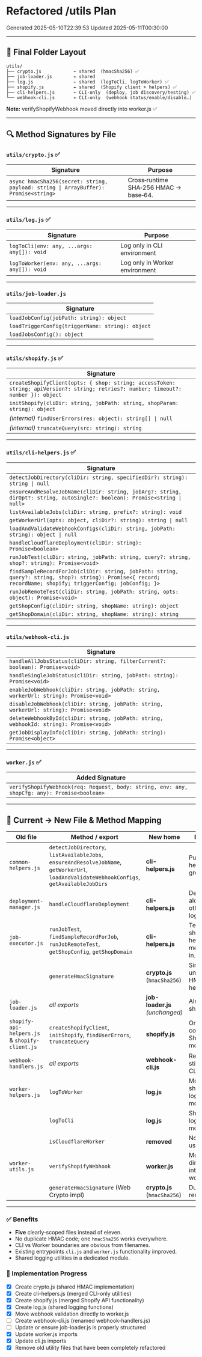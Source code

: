 # Refactored **/utils** Plan

Generated 2025-05-10T22:39:53
Updated 2025-05-11T00:30:00

---

## 📁 Final Folder Layout

```
utils/
├── crypto.js            ← shared  (hmacSha256) ✅
├── job-loader.js        ← shared
├── log.js               ← shared  (logToCli, logToWorker) ✅
├── shopify.js           ← shared  (Shopify client + helpers) ✅
├── cli-helpers.js       ← CLI‑only  (deploy, job discovery/testing) ✅
└── webhook-cli.js       ← CLI‑only  (webhook status/enable/disable…)
```

**Note:** verifyShopifyWebhook moved directly into worker.js ✅

---

## 🔍 Method Signatures by File

### `utils/crypto.js` ✅

| Signature | Purpose |
|-----------|---------|
| `async hmacSha256(secret: string, payload: string \| ArrayBuffer): Promise<string>` | Cross‑runtime SHA‑256 HMAC → base‑64. |

---

### `utils/log.js` ✅

| Signature | Purpose |
|-----------|---------|
| `logToCli(env: any, ...args: any[]): void` | Log only in CLI environment |
| `logToWorker(env: any, ...args: any[]): void` | Log only in Worker environment |

---

### `utils/job-loader.js`

| Signature |
|-----------|
| `loadJobConfig(jobPath: string): object` |
| `loadTriggerConfig(triggerName: string): object` |
| `loadJobsConfig(): object` |

---

### `utils/shopify.js` ✅

| Signature |
|-----------|
| `createShopifyClient(opts: { shop: string; accessToken: string; apiVersion?: string; retries?: number; timeout?: number }): object` |
| `initShopify(cliDir: string, jobPath: string, shopParam: string): object` |
| *(internal)* `findUserErrors(res: object): string[] \| null` |
| *(internal)* `truncateQuery(src: string): string` |

---

### `utils/cli-helpers.js` ✅

| Signature |
|-----------|
| `detectJobDirectory(cliDir: string, specifiedDir?: string): string \| null` |
| `ensureAndResolveJobName(cliDir: string, jobArg?: string, dirOpt?: string, autoSingle?: boolean): Promise<string \| null>` |
| `listAvailableJobs(cliDir: string, prefix?: string): void` |
| `getWorkerUrl(opts: object, cliDir?: string): string \| null` |
| `loadAndValidateWebhookConfigs(cliDir: string, jobPath: string): object \| null` |
| `handleCloudflareDeployment(cliDir: string): Promise<boolean>` |
| `runJobTest(cliDir: string, jobPath: string, query?: string, shop?: string): Promise<void>` |
| `findSampleRecordForJob(cliDir: string, jobPath: string, query?: string, shop?: string): Promise<{ record; recordName; shopify; triggerConfig; jobConfig; }>` |
| `runJobRemoteTest(cliDir: string, jobPath: string, opts: object): Promise<void>` |
| `getShopConfig(cliDir: string, shopName: string): object` |
| `getShopDomain(cliDir: string, shopName: string): string` |

---

### `utils/webhook-cli.js`

| Signature |
|-----------|
| `handleAllJobsStatus(cliDir: string, filterCurrent?: boolean): Promise<void>` |
| `handleSingleJobStatus(cliDir: string, jobPath: string): Promise<void>` |
| `enableJobWebhook(cliDir: string, jobPath: string, workerUrl: string): Promise<void>` |
| `disableJobWebhook(cliDir: string, jobPath: string, workerUrl: string): Promise<void>` |
| `deleteWebhookById(cliDir: string, jobPath: string, webhookId: string): Promise<void>` |
| `getJobDisplayInfo(cliDir: string, jobPath: string): Promise<object>` |

---

### `worker.js` ✅

| Added Signature |
|-----------|
| `verifyShopifyWebhook(req: Request, body: string, env: any, shopCfg: any): Promise<boolean>` |

---

## 🔄 Current → New File & Method Mapping

| **Old file** | **Method / export** | **New home** | Notes | Status |
|--------------|--------------------|--------------|-------|--------|
| `common-helpers.js` | `detectJobDirectory`, `listAvailableJobs`, `ensureAndResolveJobName`, `getWorkerUrl`, `loadAndValidateWebhookConfigs`, `getAvailableJobDirs` | **cli-helpers.js** | Pure CLI helpers grouped. | ✅ |
| `deployment-manager.js` | `handleCloudflareDeployment` | **cli-helpers.js** | Deployed alongside other CLI logic. | ✅ |
| `job-executor.js` | `runJobTest`, `findSampleRecordForJob`, `runJobRemoteTest`, `getShopConfig`, `getShopDomain` | **cli-helpers.js** | Testing & shop helpers merged in. | ✅ |
|  | `generateHmacSignature` | **crypto.js** (`hmacSha256`) | Single unified HMAC helper. | ✅ |
| `job-loader.js` | *all exports* | **job-loader.js** *(unchanged)* | Already shared. | ⬜ |
| `shopify-api-helpers.js` & `shopify-client.js` | `createShopifyClient`, `initShopify`, `findUserErrors`, `truncateQuery` | **shopify.js** | One combined Shopify module. | ✅ |
| `webhook-handlers.js` | *all exports* | **webhook-cli.js** | Renamed; still CLI‑only. | ⬜ |
| `worker-helpers.js` | `logToWorker` | **log.js** | Moved to shared log module. | ✅ |
|  | `logToCli` | **log.js** | Shared log module. | ✅ |
|  | `isCloudflareWorker` | **removed** | No longer used. | ✅ |
| `worker-utils.js` | `verifyShopifyWebhook` | **worker.js** | Moved directly into worker.js. | ✅ |
|  | `generateHmacSignature` (Web Crypto impl) | **crypto.js** (`hmacSha256`) | Duplicate removed. | ✅ |

---

### ✅ Benefits

* **Five** clearly‑scoped files instead of eleven.
* No duplicate HMAC code; one `hmacSha256` works everywhere.
* CLI vs Worker boundaries are obvious from filenames.
* Existing entrypoints `cli.js` and `worker.js` functionality improved.
* Shared logging utilities in a dedicated module.

### 📝 Implementation Progress

- [x] Create crypto.js (shared HMAC implementation)
- [x] Create cli-helpers.js (merged CLI-only utilities)
- [x] Create shopify.js (merged Shopify API functionality)
- [x] Create log.js (shared logging functions)
- [x] Move webhook validation directly to worker.js
- [ ] Create webhook-cli.js (renamed webhook-handlers.js)
- [ ] Update or ensure job-loader.js is properly structured
- [x] Update worker.js imports
- [x] Update cli.js imports
- [x] Remove old utility files that have been completely refactored
